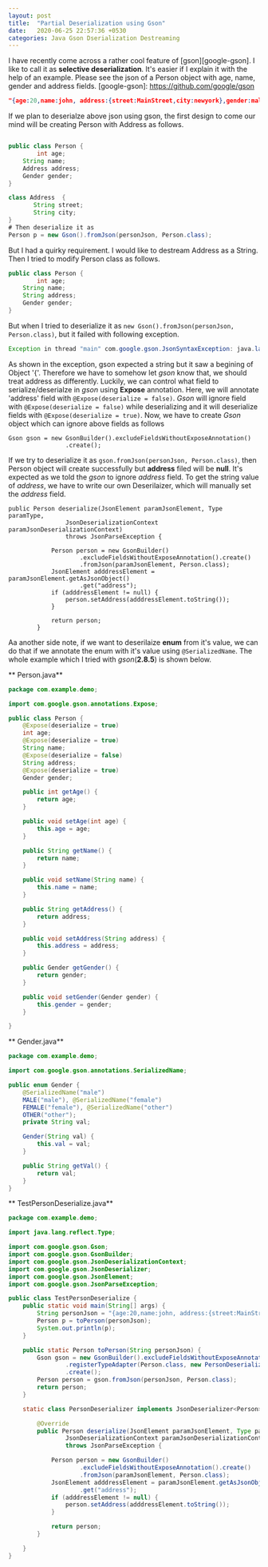 ```yaml
---
layout: post
title:  "Partial Deserialization using Gson"
date:   2020-06-25 22:57:36 +0530
categories: Java Gson Dserialization Destreaming
---
```

I have recently come across a rather cool feature of [gson][google-gson]. I like to call it as **selective deserialization**. It's easier if I explain it with the help of an example.  Please see the json of a Person object with age, name, gender and address fields.
[google-gson]: https://github.com/google/gson
```json
"{age:20,name:john, address:{street:MainStreet,city:newyork},gender:male}"
```
If we plan to deserialze above json using gson, the first design to come our mind will be creating Person with Address as follows.
```java

public class Person {
        int age;
	String name;
	Address address;
	Gender gender;
}

class Address  {
       String street;
       String city;
}
# Then deserialize it as 
Person p = new Gson().fromJson(personJson, Person.class);
```
But I had a quirky requirement. I would like to destream Address as a String. Then I tried to modify Person class as follows.
```java
public class Person {
        int age;
	String name;
	String address;
	Gender gender;
}
```
But when I tried to deserialize it as ```new Gson().fromJson(personJson, Person.class)```, but it failed with following exception.
```java
Exception in thread "main" com.google.gson.JsonSyntaxException: java.lang.IllegalStateException: Expected a string but was BEGIN_OBJECT at line 1 column 29 path $.addres
```
As shown in the exception, gson expected a string but it saw a begining of Object '{'.  Therefore we have to somehow  let *gson* know that, we should treat address as differently. Luckily, we can control what field to serialize/deserialze in *gson*  using **Expose** annotation. Here, we will annotate 'address' field with ```@Expose(deserialize = false)```. *Gson* will ignore field with ```@Expose(deserialize = false)``` while deserializing and it will deserialize fields with 
```@Expose(deserialize = true)```. Now, we have to create *Gson* object which can ignore above fields as follows
```
Gson gson = new GsonBuilder().excludeFieldsWithoutExposeAnnotation()
				.create();
```
If we try to deserialize it as ```gson.fromJson(personJson, Person.class)```, then Person object will create successfully but **address** filed will be **null**.
It's expected as we told the *gson* to ignore *address* field. To get the string value of *address*, we have to write our own Deserilaizer, which will manually set the *address* field.

```
public Person deserialize(JsonElement paramJsonElement, Type paramType,
				JsonDeserializationContext paramJsonDeserializationContext)
				throws JsonParseException {

			Person person = new GsonBuilder()
					.excludeFieldsWithoutExposeAnnotation().create()
					.fromJson(paramJsonElement, Person.class);
			JsonElement adddressElement = paramJsonElement.getAsJsonObject()
					.get("address");
			if (adddressElement != null) {
				person.setAddress(adddressElement.toString());
			}

			return person;
		}
```
Aa another side note, if we want to deserilaize **enum** from it's value, we can do that if we annotate the enum with it's value using ```@SerializedName```.
The whole example  which I tried with *gson*(**2.8.5**) is shown below.

** Person.java**
```java
package com.example.demo;

import com.google.gson.annotations.Expose;

public class Person {
	@Expose(deserialize = true)
	int age;
	@Expose(deserialize = true)
	String name;
	@Expose(deserialize = false)
	String address;
	@Expose(deserialize = true)
	Gender gender;

	public int getAge() {
		return age;
	}

	public void setAge(int age) {
		this.age = age;
	}

	public String getName() {
		return name;
	}

	public void setName(String name) {
		this.name = name;
	}

	public String getAddress() {
		return address;
	}

	public void setAddress(String address) {
		this.address = address;
	}

	public Gender getGender() {
		return gender;
	}

	public void setGender(Gender gender) {
		this.gender = gender;
	}

}
```
** Gender.java**
```java
package com.example.demo;

import com.google.gson.annotations.SerializedName;

public enum Gender {
	@SerializedName("male")
	MALE("male"), @SerializedName("female")
	FEMALE("female"), @SerializedName("other")
	OTHER("other");
	private String val;

	Gender(String val) {
		this.val = val;
	}

	public String getVal() {
		return val;
	}
}
```
** TestPersonDeserialize.java**
``` java
package com.example.demo;

import java.lang.reflect.Type;

import com.google.gson.Gson;
import com.google.gson.GsonBuilder;
import com.google.gson.JsonDeserializationContext;
import com.google.gson.JsonDeserializer;
import com.google.gson.JsonElement;
import com.google.gson.JsonParseException;

public class TestPersonDeserialize {
	public static void main(String[] args) {
		String personJson = "{age:20,name:john, address:{street:MainStreet,city:newyork},gender:male}";
		Person p = toPerson(personJson);
		System.out.println(p);
	}

	public static Person toPerson(String personJson) {
		Gson gson = new GsonBuilder().excludeFieldsWithoutExposeAnnotation()
				.registerTypeAdapter(Person.class, new PersonDeserializer())
				.create();
		Person person = gson.fromJson(personJson, Person.class);
		return person;
	}

	static class PersonDeserializer implements JsonDeserializer<Person> {

		@Override
		public Person deserialize(JsonElement paramJsonElement, Type paramType,
				JsonDeserializationContext paramJsonDeserializationContext)
				throws JsonParseException {

			Person person = new GsonBuilder()
					.excludeFieldsWithoutExposeAnnotation().create()
					.fromJson(paramJsonElement, Person.class);
			JsonElement adddressElement = paramJsonElement.getAsJsonObject()
					.get("address");
			if (adddressElement != null) {
				person.setAddress(adddressElement.toString());
			}

			return person;
		}

	}
}

```
